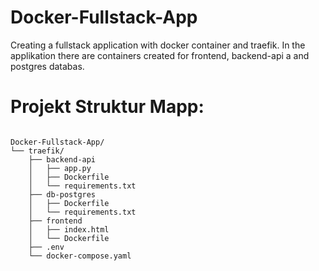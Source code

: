 # Docker-Fullstack-App
Creating a fullstack application with docker container and traefik. In the applikation there are containers created for frontend, backend-api a and postgres databas.


# Projekt Struktur Mapp: 

```text

Docker-Fullstack-App/
└── traefik/
    ├── backend-api
    │   ├── app.py
    │   ├── Dockerfile
    │   └── requirements.txt
    ├── db-postgres
    │   ├── Dockerfile
    │   └── requirements.txt
    ├── frontend
    │   ├── index.html
    │   └── Dockerfile
    ├── .env
    └── docker-compose.yaml


